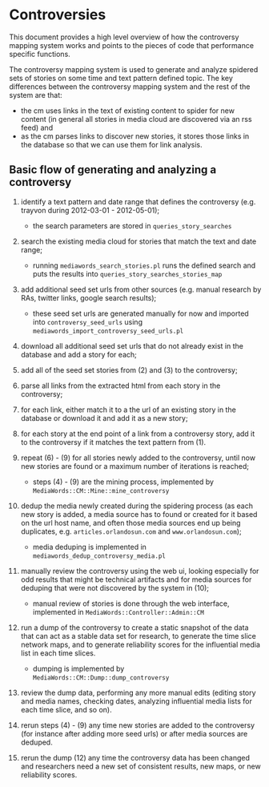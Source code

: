 Controversies
=============

This document provides a high level overview of how the controversy mapping 
system works and points to the pieces of code that performance specific
functions.

The controversy mapping system is used to generate and analyze spidered sets
of stories on some time and text pattern defined topic. The key differences
between the controversy mapping system and the rest of the system are that:

* the cm uses links in the text of existing content to spider for new content
  (in general all stories in media cloud are discovered via an rss feed) and
* as the cm parses links to discover new stories, it stores those links in the
  database so that we can use them for link analysis.


Basic flow of generating and analyzing a controversy
----------------------------------------------------

1. identify a text pattern and date range that defines the controversy (e.g.
   trayvon during 2012-03-01 - 2012-05-01);
    * the search parameters are stored in `queries_story_searches`

2. search the existing media cloud for stories that match the text and date
   range;
    * running `mediawords_search_stories.pl` runs the defined search and puts
      the results into `queries_story_searches_stories_map`
    
3. add additional seed set urls from other sources (e.g. manual research by
   RAs, twitter links, google search results);
    * these seed set urls are generated manually for now and imported into
      `controversy_seed_urls` using
      `mediawords_import_controversy_seed_urls.pl`
    
4. download all additional seed set urls that do not already exist in
   the database and add a story for each;

5. add all of the seed set stories from (2) and (3) to the controversy;

6. parse all links from the extracted html from each story in the controversy;

7. for each link, either match it to a the url of an existing story in the
   database or download it and add it as a new story;

8. for each story at the end point of a link from a controversy story, add it
   to the controversy if it matches the text pattern from (1).

9. repeat (6) - (9) for all stories newly added to the controversy, until now
   new stories are found or a maximum number of iterations is reached;
    * steps (4) - (9) are the mining process, implemented by
      `MediaWords::CM::Mine::mine_controversy`

10. dedup the media newly created during the spidering process (as each new
    story is added, a media source has to found or created for it based on the
    url host name, and often those media sources end up being duplicates, e.g.
    `articles.orlandosun.com` and `www.orlandosun.com`);
    * media deduping is implemented in `mediawords_dedup_controversy_media.pl`
    
11. manually review the controversy using the web ui, looking especially for
    odd results that might be technical artifacts and for media sources for
    deduping that were not discovered by the system in (10);
    * manual review of stories is done through the web interface, implemented
      in `MediaWords::Controller::Admin::CM`
    
12. run a dump of the controversy to create a static snapshot of the data that
    can act as a stable data set for research, to generate the time slice
    network maps, and to generate reliability scores for the influential media
    list in each time slices.
    * dumping is implemented by `MediaWords::CM::Dump::dump_controversy`
    
13. review the dump data, performing any more manual edits (editing story and
    media names, checking dates, analyzing influential media lists for each
    time slice, and so on).

14. rerun steps (4) - (9) any time new stories are added to the controversy
    (for instance after adding more seed urls) or after media sources are
    deduped.
    
15. rerun the dump (12) any time the controversy data has been changed and
    researchers need a new set of consistent results, new maps, or new
    reliability scores.
